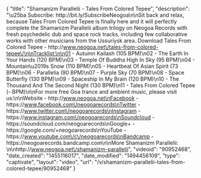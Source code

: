 {
    "title": "Shamanizm Parallelii - Tales From Colored Tepee",
    "description": "\u25ba Subscribe: http:\/\/bit.ly\/SubscribeNeogoa\n\nSit back and relax, because Tales From Colored Tepee is finally here and it will perfectly complete the Shamanizm Parallelii album trilogy on Neogoa Records with fresh psychedelic dub and space rock tracks, including few collaborative works with other musicians from the Ussuriysk area. Download Tales From Colored Tepee - http:\/\/www.neogoa.net\/tales-from-colored-tepee\/\n\nTracklist:\n\n01 - Autumn Kailash (105 BPM)\n02 - The Earth In Your Hands (120 BPM)\n03 - Temple Of Buddha High In Sky (95 BPM)\n04 - Mountain\u2019s Snow (110 BPM)\n05 - Heartbeat Of Asian Spirit (73 BPM)\n06 - Parallelia (90 BPM)\n07 - Purple Sky (70 BPM)\n08 - Space Butterfly (130 BPM)\n09 - Spaceship In My Brain (120 BPM)\n10 - The Thousand And The Second Night (130 BPM)\n11 - Tales From Colored Tepee (- BPM)\n\nFor more free Goa trance and ambient music, please visit us:\n\nWebsite - http:\/\/www.neogoa.net\nFacebook - https:\/\/www.facebook.com\/neogoarecords\nTwitter - https:\/\/www.twitter.com\/neogoarecords\nInstagram - https:\/\/www.instagram.com\/neogoarecords\nSoundcloud - https:\/\/soundcloud.com\/neogoarecords\nGoogle+ - https:\/\/google.com\/+neogoarecords\nYouTube - https:\/\/www.youtube.com\/c\/neogoarecords\nBandcamp - https:\/\/neogoarecords.bandcamp.com\n\nMore Shamanizm Parallelii: \n\nhttp:\/\/www.neogoa.net\/shamanizm-parallelii",
    "videoid": "90952468",
    "date_created": "1455116017",
    "date_modified": "1494456109",
    "type": "captivate",
    "layout": "video",
    "url": "\/v\/shamanizm-parallelii-tales-from-colored-tepee\/90952468"
}